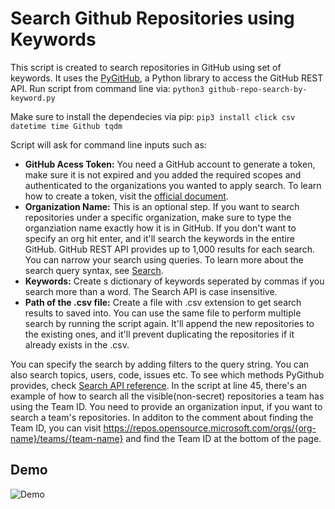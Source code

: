 # Search Github Repositories using Keywords

This script is created to search repositories in GitHub using set of keywords. It uses the [PyGitHub](https://pygithub.readthedocs.io/en/latest/index.html), a Python library to access the GitHub REST API.
Run script from command line via:  `python3 github-repo-search-by-keyword.py`

Make sure to install the dependecies via pip: `pip3 install click csv datetime time Github tqdm`

Script will ask for command line inputs such as: 
 - **GitHub Acess Token:** You need a GitHub account to generate a token, make sure it is not expired and you added the required scopes and authenticated to the organizations you wanted to apply search. To learn how to create a token, visit the [official document](https://docs.github.com/en/authentication/keeping-your-account-and-data-secure/managing-your-personal-access-tokens).
 - **Organization Name:** This is an optional step. If you want to search repositories under a specific organization, make sure to type the organziation name exactly how it is in GitHub. If you don't want to specify an org hit enter, and it'll search the keywords in the entire GitHub. GitHub REST API provides up to 1,000 results for each search. You can narrow your search using queries. To learn more about the search query syntax, see [Search](https://docs.github.com/en/rest/search?apiVersion=2022-11-28#constructing-a-search-query).
 - **Keywords:** Create s dictionary of keywords seperated by commas if you search more than a word. The Search API is case insensitive.
 - **Path of the .csv file:** Create a file with .csv extension to get search results to saved into. You can use the same file to perform multiple search by running the script again. It'll append the new repositories to the existing ones, and it'll prevent duplicating the repositories if it already exists in the .csv.

You can specify the search by adding filters to the query string. You can also search topics, users, code, issues etc. To see which methods PyGithub provides, check [Search API reference](https://pygithub.readthedocs.io/en/latest/github.html#github.MainClass.Github.search_repositories).
In the script at line 45, there's an example of how to search all the visible(non-secret) repositories a team has using the Team ID. You need to provide an organization input, if you want to search a team's repositories. In additon to the comment about finding the Team ID, you can visit https://repos.opensource.microsoft.com/orgs/{org-name}/teams/{team-name} and find the Team ID at the bottom of the page.

## Demo
![Demo](./script-demo.gif)